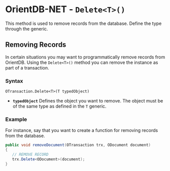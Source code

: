 
# OrientDB-NET - `Delete<T>()`

This method is used to remove records from the database.  Define the type through the generic.

## Removing Records

In certain situations you may want to programmatically remove records from OrientDB.  Using the `Delete<T>()` method you can remove the instance as part of a transaction.

### Syntax

```
OTransaction.Delete<T>(T typedObject)
```
- **`typedObject`** Defines the object you want to remove.  The object must be of the same type as defined in the `T` generic.

### Example

For instance, say that you want to create a function for removing records from the database.

```csharp
public void removeDocument(OTransaction trx, ODocument document)
{
   // REMOVE RECORD
   trx.Delete<ODocument>(document);
}
```
